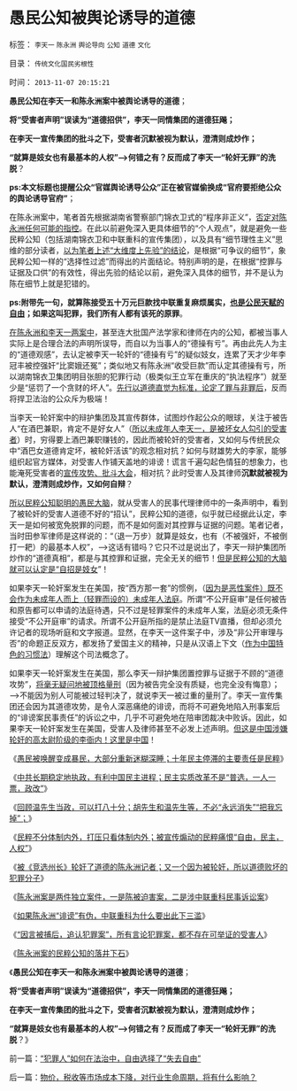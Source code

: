 # 愚民公知被舆论诱导的道德

标签： `李天一` `陈永洲` `舆论导向` `公知` `道德` `文化` 

目录： `传统文化国民劣根性`

时间： `2013-11-07 20:15:21`

**愚民公知在李天一和陈永洲案中被舆论诱导的道德**；

**将“受害者声明”误读为“道德招供”，李天一同情集团的道德狂飚；**

**在李天一宣传集团的批斗之下，受害者沉默被视为默认，澄清则成炒作；**

**“就算是妓女也有最基本的人权”——>何错之有？反而成了李天一“轮奸无罪”的洗脱**？

**ps:本文标题也提醒公众“官媒舆论诱导公众”正在被官媒偷换成“官府要拒绝公众的舆论诱导官府”**；

在陈永洲案中，笔者首先根据湖南省警察部门锦衣卫式的“程序非正义”，[否定对陈永洲任何可能的指控](../../../2013/11/6/陈永洲案的民粹公知的落井下石的道德.md)。在此以前避免深入更具体细节的“个人观点”，就是避免一些民粹公知（包括湖南锦衣卫和中联重科的宣传集团），以及具有“细节理性主义”思维的部分读者，[以为笔者上述“大维度上先验”的结论](../../../2013/11/3/“因言被捕后，追认被犯罪”，观察法西斯主义的阴霾；.md)，是根据“可争议的细节”，象民粹公知一样的“选择性过滤”而得出的片面结论。特别声明的是，在根据“控罪与证据及口供”的有效性，得出先验的结论以前，避免深入具体的细节，并不是认为陈在细节上就是犯错的。

**ps:附带先一句，就算陈接受五十万元巨款找中联重复麻烦属实，[也是公民天赋的自由](../../../2011/6/8/法治社会中的“造谣，人身攻击”如何诉讼？.md)；如果这叫犯罪，我们所有人都有该死的原罪**。

[在陈永洲和李天一两案中](../../../2013/11/5/陈永洲和李天一案中的控罪，证据，量刑，程序正义和道德治国.md)，甚至连大批国产法学家和律师在内的公知，都被当事人实际上是合理合法的声明所误导，而自以为当事人的“德操有亏”。再由此先人为主的“道德观感”，去认定被李天一轮奸的“德操有亏”的疑似妓女，连累了天才少年李冠丰被控强奸“比窦娥还冤”；类似地又有陈永洲“收受巨款”而认定其德操有亏，所以湖南锦衣卫集团明目张胆的犯罪行动（极类似王立军在重庆的“执法程序”）就至少是“惩罚了一个贪财的坏人”。[先行以道德直觉为标准，论定了罪与非罪后](../../../2013/10/31/被《竞选州长》轮奸了道德，成为犯罪分子的陈永洲记者.md)，反而将捍卫法治的公众斥为极端！

当李天一轮奸案中的辩护集团及其宣传群体，试图炒作起公众的眼球，关注于被告人“在酒巴兼职，肯定不是好女人”（[所以未成年人李天一，是被坏女人勾引的受害者](../../../2013/8/3/有中国特色的国际接轨，互联网流氓的炒作方式，颠倒黑白的学术水平.md)）时，穷得要上酒巴兼职赚钱的，因此而被轮奸的受害者，又如何与传统民众中“酒巴女道德肯定坏，被轮奸活该”的观念相对抗？如何与财雄势大的李家，能够组织起官方媒体，对受害人作铺天盖地的诽谤！谎言千遍勾起色情狂的想象力，也能淹死受害者的[宣传攻势、批斗大会](../../../2013/8/16/从李天一的水军到批斗大会中的左棍，复原互联网流氓全貌.md)，相对抗？此时受害人及其律师**沉默就被视为默认，澄清则成炒作，又如何自辩**？

[所以民粹公知聪明的愚民大脑](../../../2013/2/23/民粹公知是中国民主进程的最大阻力.md)，就从受害人的民事代理律师中的一条声明中，看到了被轮奸的受害人道德不好的“招认”，民粹公知的道德，似乎就已经据此认定，李天一是如何被宽免脱罪的问题，而不是如何面对其控罪与证据的问题。笔者记者，当时田参军律师是这样说的：“（退一万步）就算是妓女，也有（不被强奸，不被倒打一耙）的最基本人权”，——>这话有错吗？它只不过是说出了，李天一辩护集团所炒作的“道德真相”，都是与其控罪和证据，完全无关的细节！[但是民粹公知的大脑就可以认定是“自招是妓女](../../../2013/7/26/李庄被薄熙来抓嫖，被轮奸的幼女熟女都变成妓女.md)”！

如果李天一轮奸案发生在美国，按“西方那一套”的惯例，（[因为是恶性案件）既不会作为未成年人而上（轻罪而设的）未成年人法庭](../../../2013/10/9/世上没有包赚不赔的刑事辩护，李天一案中的清华派刘桂明教授.md)。所谓“不公开庭审”是任何被告和原告都可以申请的法庭待遇，只不过是轻罪案件的未成年人案，法庭必须无条件接受“不公开庭审”的请求。所谓不公开庭所指的是禁止法庭TV直播，但却必须允许记者的现场听庭和文字报道。显然，在李天一这件案子中，涉及“非公开审理与否”的命题正反双方，都发扬了爱国主义的精神，只是从汉语上下文（[作为中国特色的习惯法](../../../2013/7/25/李天一律师正在创造“轮奸贱人有功无罪”的特色里程碑.md)）理解这个司法概念了。

如果李天一轮奸案发生在美国，那么李天一辩护集团置控罪与证据于不顾的“道德攻势”，[将毫无疑问地被顶格量刑](../../../2013/9/26/李天一应判13.5年；中国公民审判此案的合法性.md)（因为被告完全没有质疑，也完全没有悔意）；——>不能因为别人可能被过轻判决了，就说李天一被过重的量刑了。李天一宣传集团还会因为其道德攻势，是令人深恶痛绝的诽谤，而将不可避免地陷入刑事案后的“诽谤案民事责任”的诉讼之中，几乎不可避免地在陪审团裁决中败诉。因此，如果李天一轮奸案发生在美国，受害人及律师甚至不必发上述声明。[但这是中国涉嫌轮奸的高太尉阶级的李衙内！这里是中国](../../../2013/7/28/“李天一脱罪自信”等于暗示“法院将高度腐败”“将军又搞定了”.md)！

《[愚民被唤醒变成暴民，大部分重新迷糊深睡；十年民主停滞的主要责任是民粹](../../../2013/2/24/愚民被唤醒后，变成暴民发泄，大部分再度昏睡.md)》

《[中共长期稳定地执政，有利中国民主进程；民主实质改革不是“普选，一人一票，政改”](../../../2013/2/24/中共长期稳定地执政，有利中国民主进程；.md)》

《[回顾温先生当政，可以打八十分；胡先生和温先生等，不必“永远消失”“把我忘掉”；](../../../2013/2/24/温先生当政，可以打八十分.md)》

《[民粹不分体制内外，打压只看体制内外；被宣传煽动的民粹痛恨“自由，民主，人权”](../../../2013/10/29/观察舆论导向的新气象，民粹本来不分体制内外.md)》

《[被《竞选州长》轮奸了道德的陈永洲记者；又一个因为被轮奸，所以道德败坏的犯罪分子](../../../2013/10/31/被《竞选州长》轮奸了道德，成为犯罪分子的陈永洲记者.md)》

《[陈永洲案是两件独立案件，一是陈被迫害案，二是涉中联重科民事诉讼案](../../../2013/11/1/陈永洲案是两件独立案件，一是陈被迫害案，二是民事诉讼案.md)》

《[如果陈永洲“诽谤”有伪，中联重科为什么要出此下三滥](../../../2013/11/2/如果陈永洲“诽谤”有伪，中联重科为什么要出此下三滥？.md)》

《[“因言被捕后，追认犯罪案”，所有言论犯罪案，都不存在可举证的受害人](../../../2013/11/3/“因言被捕后，追认被犯罪”，观察法西斯主义的阴霾；.md)》

《[陈永洲案的民粹公知的落井下石](../../../2013/11/6/陈永洲案的民粹公知的落井下石的道德.md)》

《**愚民公知在李天一和陈永洲案中被舆论诱导的道德**；

**将“受害者声明”误读为“道德招供”，李天一同情集团的道德狂飚；**

**在李天一宣传集团的批斗之下，受害者沉默被视为默认，澄清则成炒作；**

**“就算是妓女也有最基本的人权”——>何错之有？反而成了李天一“轮奸无罪”的洗脱**？》



前一篇：[“犯罪人”如何在法治中，自由选择了“失去自由”](../../../2013/11/7/“犯罪人”如何在法治中，自由选择了“失去自由”.md)

后一篇：[物价，税收等市场成本下降，对行业生命周期，将有什么影响？](../../../2013/11/7/物价，税收等市场成本下降，对行业生命周期，将有什么影响？.md)